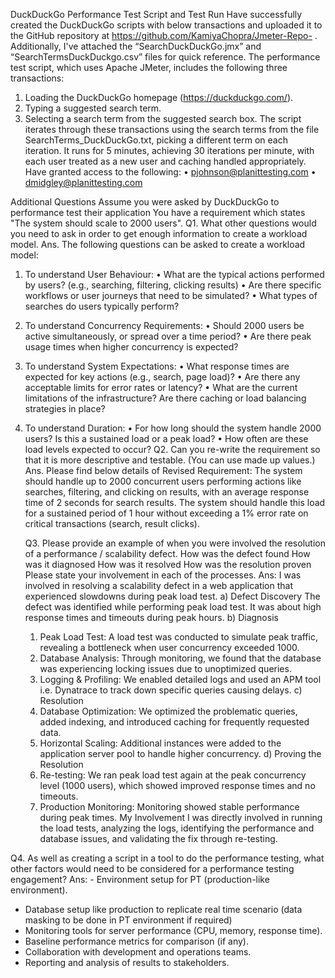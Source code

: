 DuckDuckGo Performance Test Script and Test Run
Have successfully created the DuckDuckGo scripts with below transactions and uploaded it to the GitHub repository at https://github.com/KamiyaChopra/Jmeter-Repo- . Additionally, I've attached the “SearchDuckDuckGo.jmx” and “SearchTermsDuckDuckgo.csv” files for quick reference.
The performance test script, which uses Apache JMeter, includes the following three transactions:
1.	Loading the DuckDuckGo homepage (https://duckduckgo.com/).
2.	Typing a suggested search term.
3.	Selecting a search term from the suggested search box.
The script iterates through these transactions using the search terms from the file SearchTerms_DuckDuckGo.txt, picking a different term on each iteration. It runs for 5 minutes, achieving 30 iterations per minute, with each user treated as a new user and caching handled appropriately.
Have granted access to the following:
•	pjohnson@planittesting.com
•	dmidgley@planittesting.com
 
Additional Questions
Assume you were asked by DuckDuckGo to performance test their application 
You have a requirement which states 
"The system should scale to 2000 users". 
Q1. What other questions would you need to ask in order to get enough information to create a workload model. 
Ans. The following questions can be asked to create a workload model:
1.	To understand User Behaviour:
•	What are the typical actions performed by users? (e.g., searching, filtering, clicking results)
•	Are there specific workflows or user journeys that need to be simulated?
•	What types of searches do users typically perform?
2.	To understand Concurrency Requirements:
•	Should 2000 users be active simultaneously, or spread over a time period?
•	Are there peak usage times when higher concurrency is expected?
3.	To understand System Expectations:
•	What response times are expected for key actions (e.g., search, page load)?
•	Are there any acceptable limits for error rates or latency?
•	What are the current limitations of the infrastructure? Are there caching or load balancing strategies in place?
4.	To understand Duration:
•	For how long should the system handle 2000 users? Is this a sustained load or a peak load?
•	How often are these load levels expected to occur?
Q2. Can you re-write the requirement so that it is more descriptive and testable. (You can use made up values.) 
Ans. Please find below details of Revised Requirement: 
The system should handle up to 2000 concurrent users performing actions like searches, filtering, and clicking on results, with an average response time of 2 seconds for search results. The system should handle this load for a sustained period of 1 hour without exceeding a 1% error rate on critical transactions (search, result clicks).

	Q3. Please provide an example of when you were involved the resolution of a performance / scalability defect. How was the defect found 
	How was it diagnosed 
	How was it resolved 
	How was the resolution proven 
	Please state your involvement in each of the processes. 
Ans: I was involved in resolving a scalability defect in a web application that experienced slowdowns during peak load test.
a) Defect Discovery
The defect was identified while performing peak load test. It was about high response times and timeouts during peak hours.
b) Diagnosis
	1.	Peak Load Test: A load test was conducted to simulate peak traffic, revealing a bottleneck when user concurrency exceeded 1000.
	2.	Database Analysis: Through monitoring, we found that the database was experiencing locking issues due to unoptimized queries.
	3.	Logging & Profiling: We enabled detailed logs and used an APM tool i.e. Dynatrace to track down specific queries causing delays.
c) Resolution
	1. Database Optimization: We optimized the problematic queries, added indexing, and introduced caching for frequently requested data.
	2. Horizontal Scaling: Additional instances were added to the application server pool to handle higher concurrency.
d) Proving the Resolution
	1. Re-testing: We ran peak load test again at the peak concurrency level (1000 users), which showed improved response times and no timeouts.
	2. Production Monitoring: Monitoring showed stable performance during peak times.
My Involvement
I was directly involved in running the load tests, analyzing the logs, identifying the performance and database issues, and validating the fix through re-testing.
	
Q4. As well as creating a script in a tool to do the performance testing, what other factors would need to be considered for a performance testing engagement? 
Ans: - Environment setup for PT (production-like environment).
- Database setup like production to replicate real time scenario (data masking to be done in PT environment if required)
- Monitoring tools for server performance (CPU, memory, response time).
- Baseline performance metrics for comparison (if any).
- Collaboration with development and operations teams.
- Reporting and analysis of results to stakeholders.
